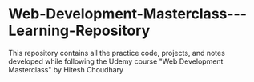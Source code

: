 # Web-Development-Masterclass---Learning-Repository
This repository contains all the practice code, projects, and notes developed while following the Udemy course "Web Development Masterclass" by Hitesh Choudhary
